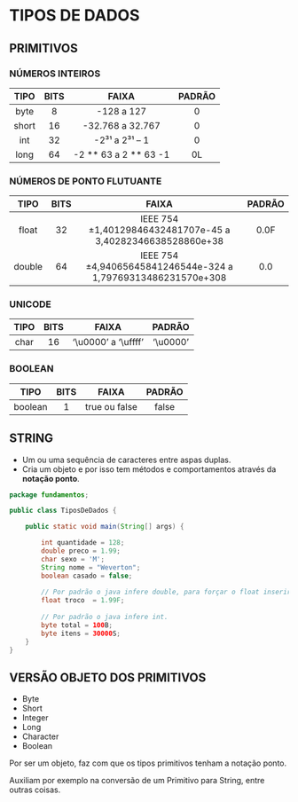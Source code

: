 # TIPOS DE DADOS

## PRIMITIVOS

### NÚMEROS INTEIROS

| TIPO  | BITS | FAIXA                 | PADRÃO |
| :-:   | :-:  | :-:                   | :-:    |
| byte  | 8    | -128 a 127            | 0      |
| short | 16   | -32.768 a 32.767      | 0      |
| int   | 32   | -2³¹ a 2³¹ – 1        | 0      |
| long  | 64   | -2 ** 63 a 2 ** 63 -1 | 0L     |

###  NÚMEROS DE PONTO FLUTUANTE

| TIPO   | BITS | FAIXA                                                         | PADRÃO |
| :-:    | :-:  | :-:                                                           | :-:    |
| float  | 32   | IEEE 754 ±1,40129846432481707e-45 a 3,40282346638528860e+38   | 0.0F   |
| double | 64   | IEEE 754 ±4,94065645841246544e-324 a 1,79769313486231570e+308 | 0.0    |

### UNICODE

| TIPO  | BITS | FAIXA               | PADRÃO   |
| :-:   | :-:  | :-:                 | :-:      |
| char  | 16   | ‘\u0000’ a ‘\uffff’ | ‘\u0000’ |

### BOOLEAN

| TIPO    | BITS | FAIXA         | PADRÃO |
| :-:     | :-:  | :-:           | :-:    |
| boolean | 1    | true ou false | false  |

## STRING

* Um ou uma sequência de caracteres entre aspas duplas.
* Cria um objeto e por isso tem métodos e comportamentos através da **notação ponto**.

```java
package fundamentos;

public class TiposDeDados {

    public static void main(String[] args) {

        int quantidade = 128;
        double preco = 1.99;
        char sexo = 'M';
        String nome = "Weverton";
        boolean casado = false;
        
        // Por padrão o java infere double, para forçar o float inserir o F.
        float troco  = 1.99F;
        
        // Por padrão o java infere int.
        byte total = 100B;
        byte itens = 30000S;
    }
}
```

## VERSÃO OBJETO DOS PRIMITIVOS

* Byte
* Short
* Integer
* Long
* Character
* Boolean

Por ser um objeto, faz com que os tipos primitivos tenham a notação ponto.

Auxiliam por exemplo na conversão de um Primitivo para String, entre outras coisas.
